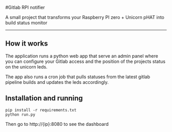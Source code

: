 #Gitlab RPI notifier


A small project that transforms your Raspberry PI zero + Unicorn pHAT into  build status monitor

----------

## How it works
The application runs a python web app that serve an admin panel where you can configure your Gitlab access and the position of the projects status on the unicorn leds.

The app also runs a cron job that pulls statuses from the latest gitlab pipeline builds and updates the leds accordingly.

## Installation and running
```
pip install -r requirements.txt
python run.py
```
Then go to http://{ip}:8080 to see the dashboard